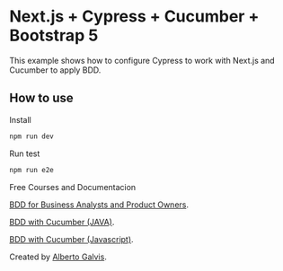 # Next.js + Cypress + Cucumber + Bootstrap 5

This example shows how to configure Cypress to work with Next.js and Cucumber to apply BDD.

## How to use

Install

```bash
npm run dev

```

Run test

```bash
npm run e2e

```

Free Courses  and Documentacion

[BDD for Business Analysts and Product Owners](https://school.cucumber.io/courses/bdd-overview-for-business-analysts-and-product-owners). 

[BDD with Cucumber (JAVA)](https://school.cucumber.io/courses/bdd-with-cucumber-java). 

[BDD with Cucumber (Javascript)](https://school.cucumber.io/courses/bdd-with-cucumber-javascript).

Created by [Alberto Galvis](https://www.linkedin.com/in/albertogalvis/).
